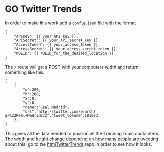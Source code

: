 GO Twitter Trends
=================

In order to make this work add a `config.json` file with the format
```
{
    "APIKey": {{ your_API_key }},
    "APISecret": {{ your_API_secret_key }},
    "AccessToken": {{ your_access_token }},
    "AccessSecret": {{ your_access_secret_token }},
    "WOEID": {{ WOEID_for_the_desired_location }}
}
```

The `/` route will get a POST with your computers width and return something like this:

```
[
    {
        "w":200,
        "h":200,
        "x":0,
        "y":0,
        "name":"Real Madrid",
        "url":"http://twitter.com/search?q=%22Real+Madrid%22","tweet_volume":181083
    },
]
```

This gives all the data needed to position all the Trending Topic containters. The width and height change depending on how many people are tweeting about this.
go to the [htmlTwitterTrends](https://github.com/mauroeparis/htmlTwitterTrends) repo in order to see how it looks.
